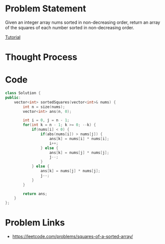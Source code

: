 # Problem Statement
Given an integer array nums sorted in non-decreasing order, return an array of the squares of each number sorted in non-decreasing order.

[Tutorial](https://www.youtube.com/watch?v=u3A64HQq_Dw&list=PL-Jc9J83PIiE-TR27GB7V5TBLQRT5RnSl&index=4)

# Thought Process

# Code
```cpp
class Solution {
public:
    vector<int> sortedSquares(vector<int>& nums) {
        int n = size(nums);
        vector<int> ans(n, 0);

        int i = 0, j = n - 1;
        for(int k = n - 1; k >= 0; --k) {
            if(nums[i] < 0) {
                if(abs(nums[i]) > nums[j]) {
                    ans[k] = nums[i] * nums[i];
                    i++;
                } else {
                    ans[k] = nums[j] * nums[j];
                    j--;
                }
            } else {
                ans[k] = nums[j] * nums[j];
                j--;
            }
        }

        return ans;
    }
};
```

# Problem Links
- https://leetcode.com/problems/squares-of-a-sorted-array/

